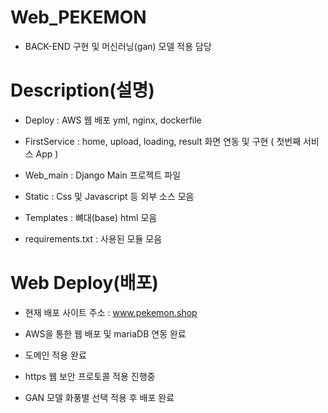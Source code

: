 # Web_PEKEMON 

- BACK-END 구현 및 머신러닝(gan) 모델 적용 담당



# Description(설명)
- Deploy : AWS 웹 배포 yml, nginx, dockerfile 

- FirstService : home, upload, loading, result 화면 연동 및 구현 ( 첫번째 서비스 App )

- Web_main : Django Main 프로젝트 파일

- Static : Css 및 Javascript 등 외부 소스 모음

- Templates : 뼈대(base) html 모음 

- requirements.txt : 사용된 모듈 모음


# Web Deploy(배포)

- 현재 배포 사이트 주소 :  www.pekemon.shop

- AWS을 통한 웹 배포 및 mariaDB 연동 완료 

- 도메인 적용 완료 

- https 웹 보안 프로토콜 적용 진행중 

- GAN 모델 화풍별 선택 적용 후 배포 완료

